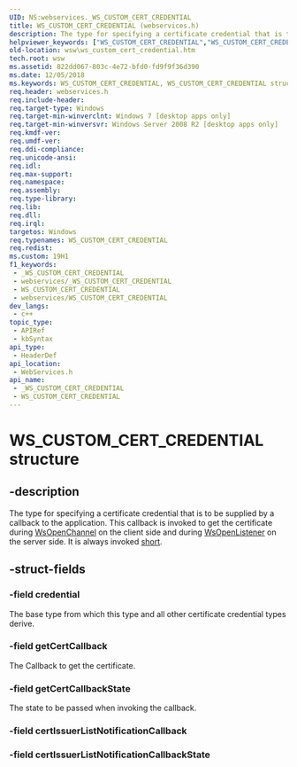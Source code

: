 ```yaml
---
UID: NS:webservices._WS_CUSTOM_CERT_CREDENTIAL
title: WS_CUSTOM_CERT_CREDENTIAL (webservices.h)
description: The type for specifying a certificate credential that is to be supplied by a callback to the application.
helpviewer_keywords: ["WS_CUSTOM_CERT_CREDENTIAL","WS_CUSTOM_CERT_CREDENTIAL structure [Web Services for Windows]","webservices/WS_CUSTOM_CERT_CREDENTIAL","wsw.ws_custom_cert_credential"]
old-location: wsw\ws_custom_cert_credential.htm
tech.root: wsw
ms.assetid: 822dd067-803c-4e72-bfd0-fd9f9f36d390
ms.date: 12/05/2018
ms.keywords: WS_CUSTOM_CERT_CREDENTIAL, WS_CUSTOM_CERT_CREDENTIAL structure [Web Services for Windows], webservices/WS_CUSTOM_CERT_CREDENTIAL, wsw.ws_custom_cert_credential
req.header: webservices.h
req.include-header: 
req.target-type: Windows
req.target-min-winverclnt: Windows 7 [desktop apps only]
req.target-min-winversvr: Windows Server 2008 R2 [desktop apps only]
req.kmdf-ver: 
req.umdf-ver: 
req.ddi-compliance: 
req.unicode-ansi: 
req.idl: 
req.max-support: 
req.namespace: 
req.assembly: 
req.type-library: 
req.lib: 
req.dll: 
req.irql: 
targetos: Windows
req.typenames: WS_CUSTOM_CERT_CREDENTIAL
req.redist: 
ms.custom: 19H1
f1_keywords:
 - _WS_CUSTOM_CERT_CREDENTIAL
 - webservices/_WS_CUSTOM_CERT_CREDENTIAL
 - WS_CUSTOM_CERT_CREDENTIAL
 - webservices/WS_CUSTOM_CERT_CREDENTIAL
dev_langs:
 - c++
topic_type:
 - APIRef
 - kbSyntax
api_type:
 - HeaderDef
api_location:
 - WebServices.h
api_name:
 - _WS_CUSTOM_CERT_CREDENTIAL
 - WS_CUSTOM_CERT_CREDENTIAL
---
```


# WS_CUSTOM_CERT_CREDENTIAL structure


## -description

The type for specifying a certificate credential that is to be
supplied by a callback to the application.  This callback is invoked
to get the certificate during <a href="/windows/desktop/api/webservices/nf-webservices-wsopenchannel">WsOpenChannel</a> on the client
side and during <a href="/windows/desktop/api/webservices/nf-webservices-wsopenlistener">WsOpenListener</a> on the server side.  It is
always invoked <a href="/windows/desktop/api/webservices/ne-webservices-ws_callback_model">short</a>.

## -struct-fields

### -field credential

The base type from which this type and all other certificate credential types derive.

### -field getCertCallback

The Callback to get the certificate.

### -field getCertCallbackState

The state to be passed when invoking the callback.

### -field certIssuerListNotificationCallback

### -field certIssuerListNotificationCallbackState

